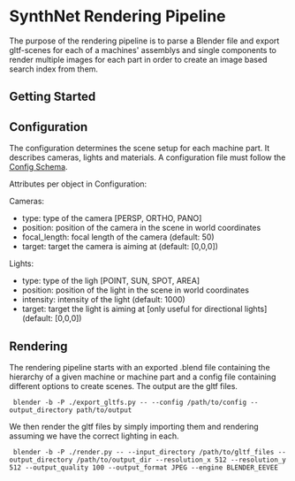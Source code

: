 # SynthNet Rendering Pipeline

The purpose of the rendering pipeline is to parse a Blender file and export gltf-scenes for each of a machines' assemblys and single components to render multiple images for each part in order to create an image based search index from them.

## Getting Started

## Configuration

The configuration determines the scene setup for each machine part. It describes cameras, lights and materials. A configuration file must follow the [Config Schema](https://gitlab.beuth-hochschule.de/iisy/SynthNet/rendering-pipeline/-/blob/main/schemas/schema_cfg.json). 

Attributes per object in Configuration:

Cameras:

- type: type of the camera [PERSP, ORTHO, PANO]
- position: position of the camera in the scene in world coordinates
- focal_length: focal length of the camera (default: 50)
- target: target the camera is aiming at (default: [0,0,0])

Lights:
- type: type of the ligh [POINT, SUN, SPOT, AREA]
- position: position of the light in the scene in world coordinates
- intensity: intensity of the light (default: 1000)
- target: target the light is aiming at [only useful for directional lights](default: [0,0,0]) 

## Rendering

The rendering pipeline starts with an exported .blend file containing the hierarchy of a given machine or machine part and a config file containing
different options to create scenes. The output are the gltf files.

``` blender -b -P ./export_gltfs.py -- --config /path/to/config --output_directory path/to/output```

We then render the gltf files by simply importing them and rendering assuming we have the correct lighting in each.

``` blender -b -P ./render.py -- --input_directory /path/to/gltf_files --output_directory /path/to/output_dir --resolution_x 512 --resolution_y 512 --output_quality 100 --output_format JPEG --engine BLENDER_EEVEE```
